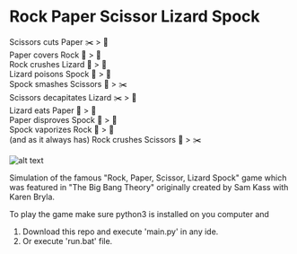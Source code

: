 # Rock Paper Scissor Lizard Spock

Scissors cuts Paper ✂️ > 📄<br>
Paper covers Rock 📄 > 🗿<br>
Rock crushes Lizard 🗿 > 🦎<br>
Lizard poisons Spock 🦎 > 🖖 <br>
Spock smashes Scissors 🖖 > ✂️ <br>
Scissors decapitates Lizard ✂️ > 🦎 <br>
Lizard eats Paper 🦎 > 📄<br>
Paper disproves Spock 📄 > 🖖 <br>
Spock vaporizes Rock 🖖 > 🗿<br>
(and as it always has) Rock crushes Scissors 🗿 > ✂️<br>

![alt text](https://static.wikia.nocookie.net/bigbangtheory/images/7/7d/RPSLS.png/revision/latest/scale-to-width-down/180?cb=20120822205915)

Simulation of the famous "Rock, Paper, Scissor, Lizard Spock" game which was featured in "The Big Bang Theory" originally created by Sam Kass with Karen Bryla.

To play the game make sure python3 is installed on you computer and
1. Download this repo and execute 'main.py' in any ide.
2. Or execute 'run.bat' file.
